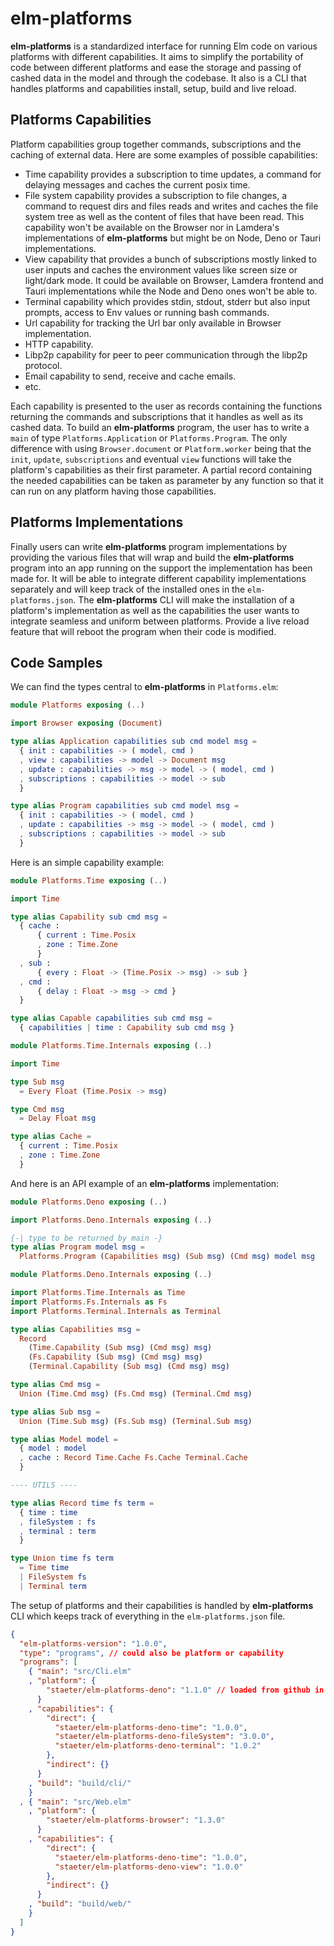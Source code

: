 # **elm-platforms**

**elm-platforms** is a standardized interface for running Elm code on various platforms with different capabilities. It aims to simplify the portability of code between different platforms and ease the storage and passing of cashed data in the model and through the codebase.
It also is a CLI that handles platforms and capabilities install, setup, build and live reload.

## **Platforms Capabilities**

Platform capabilities group together commands, subscriptions and the caching of external data. Here are some examples of possible capabilities:

- Time capability provides a subscription to time updates, a command for delaying messages and caches the current posix time.
- File system capability provides a subscription to file changes, a command to request dirs and files reads and writes and caches the file system tree as well as the content of files that have been read. This capability won't be available on the Browser nor in Lamdera's implementations of **elm-platforms** but might be on Node, Deno or Tauri implementations.
- View capability that provides a bunch of subscriptions mostly linked to user inputs and caches the environment values like screen size or light/dark mode. It could be available on Browser, Lamdera frontend and Tauri implementations while the Node and Deno ones won't be able to.
- Terminal capability which provides stdin, stdout, stderr but also input prompts, access to Env values or running bash commands.
- Url capability for tracking the Url bar only available in Browser implementation.
- HTTP capability.
- Libp2p capability for peer to peer communication through the libp2p protocol.
- Email capability to send, receive and cache emails.
- etc.

Each capability is presented to the user as records containing the functions returning the commands and subscriptions that it handles as well as its cashed data.
To build an **elm-platforms** program, the user has to write a `main` of type `Platforms.Application` or `Platforms.Program`. The only difference with using `Browser.document` or `Platform.worker` being that the `init`, `update`, `subscriptions` and eventual `view` functions will take the platform's capabilities as their first parameter.
A partial record containing the needed capabilities can be taken as parameter by any function so that it can run on any platform having those capabilities.

## **Platforms Implementations**

Finally users can write **elm-platforms** program implementations by providing the various files that will wrap and build the **elm-platforms** program into an app running on the support the implementation has been made for.
It will be able to integrate different capability implementations separately and will keep track of the installed ones in the `elm-platforms.json`.
The **elm-platforms** CLI will make the installation of a platform's implementation as well as the capabilities the user wants to integrate seamless and uniform between platforms.
Provide a live reload feature that will reboot the program when their code is modified.

## **Code Samples**

We can find the types central to **elm-platforms** in `Platforms.elm`:

```elm
module Platforms exposing (..)

import Browser exposing (Document)

type alias Application capabilities sub cmd model msg =
  { init : capabilities -> ( model, cmd )
  , view : capabilities -> model -> Document msg
  , update : capabilities -> msg -> model -> ( model, cmd )
  , subscriptions : capabilities -> model -> sub
  }

type alias Program capabilities sub cmd model msg =
  { init : capabilities -> ( model, cmd )
  , update : capabilities -> msg -> model -> ( model, cmd )
  , subscriptions : capabilities -> model -> sub
  }
```

Here is an simple capability example:

```elm
module Platforms.Time exposing (..)

import Time

type alias Capability sub cmd msg =
  { cache :
      { current : Time.Posix
      , zone : Time.Zone
      }
  , sub :
      { every : Float -> (Time.Posix -> msg) -> sub }
  , cmd :
      { delay : Float -> msg -> cmd }
  }

type alias Capable capabilities sub cmd msg =
  { capabilities | time : Capability sub cmd msg }
```

```elm
module Platforms.Time.Internals exposing (..)

import Time

type Sub msg
  = Every Float (Time.Posix -> msg)

type Cmd msg
  = Delay Float msg

type alias Cache =
  { current : Time.Posix
  , zone : Time.Zone
  }
```

And here is an API example of an **elm-platforms** implementation:

```elm
module Platforms.Deno exposing (..)

import Platforms.Deno.Internals exposing (..)

{-| type to be returned by main -}
type alias Program model msg =
  Platforms.Program (Capabilities msg) (Sub msg) (Cmd msg) model msg
```

```elm
module Platforms.Deno.Internals exposing (..)

import Platforms.Time.Internals as Time
import Platforms.Fs.Internals as Fs
import Platforms.Terminal.Internals as Terminal

type alias Capabilities msg =
  Record
    (Time.Capability (Sub msg) (Cmd msg) msg)
    (Fs.Capability (Sub msg) (Cmd msg) msg)
    (Terminal.Capability (Sub msg) (Cmd msg) msg)

type alias Cmd msg =
  Union (Time.Cmd msg) (Fs.Cmd msg) (Terminal.Cmd msg)

type alias Sub msg =
  Union (Time.Sub msg) (Fs.Sub msg) (Terminal.Sub msg)

type alias Model model =
  { model : model
  , cache : Record Time.Cache Fs.Cache Terminal.Cache
  }

---- UTILS ----

type alias Record time fs term =
  { time : time
  , fileSystem : fs
  , terminal : term
  }

type Union time fs term
  = Time time
  | FileSystem fs
  | Terminal term
```

The setup of platforms and their capabilities is handled by **elm-platforms** CLI which keeps track of everything in the `elm-platforms.json` file.

```json
{
  "elm-platforms-version": "1.0.0",
  "type": "programs", // could also be platform or capability
  "programs": [
    { "main": "src/Cli.elm"
    , "platform": {
        "staeter/elm-platforms-deno": "1.1.0" // loaded from github in the same way that Elm packages are
      }
    , "capabilities": {
        "direct": {
          "staeter/elm-platforms-deno-time": "1.0.0",
          "staeter/elm-platforms-deno-fileSystem": "3.0.0",
          "staeter/elm-platforms-deno-terminal": "1.0.2"
        },
        "indirect": {}
      }
    , "build": "build/cli/"
    }
  , { "main": "src/Web.elm"
    , "platform": {
        "staeter/elm-platforms-browser": "1.3.0"
      }
    , "capabilities": {
        "direct": {
          "staeter/elm-platforms-deno-time": "1.0.0",
          "staeter/elm-platforms-deno-view": "1.0.0"
        },
        "indirect": {}
      }
    , "build": "build/web/"
    }
  ]
}
```
